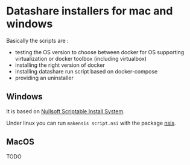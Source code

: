 # Datashare installers for mac and windows

Basically the scripts are :

* testing the OS version to choose between docker for OS supporting virtualization or docker toolbox (including virtualbox)
* installing the right version of docker
* installing datashare run script based on docker-compose
* providing an uninstaller

## Windows

It is based on [Nullsoft Scriptable Install System](http://nsis.sourceforge.net). 

Under linux you can run `makensis script.nsi` with the package [nsis](https://packages.ubuntu.com/search?keywords=nsis).

## MacOS 

TODO
